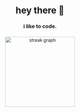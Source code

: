 <h1 align="center">hey there 👋</h1>

###

<h3 align="center">i like to code.</h3>

###

<div align="center">
  <img src="https://streak-stats.demolab.com?user=whythebrixxx&locale=en&mode=daily&theme=dark&hide_border=true&border_radius=5&order=3" height="220" alt="streak graph"  />
</div>

###
